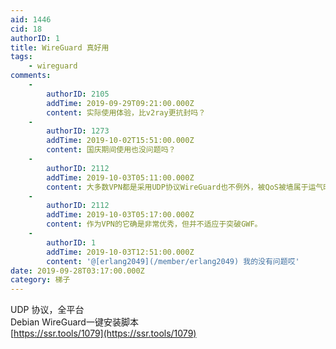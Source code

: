 ```yaml
---
aid: 1446
cid: 18
authorID: 1
title: WireGuard 真好用
tags:
    - wireguard
comments:
    -
        authorID: 2105
        addTime: 2019-09-29T09:21:00.000Z
        content: 实际使用体验，比v2ray更抗封吗？
    -
        authorID: 1273
        addTime: 2019-10-02T15:51:00.000Z
        content: 国庆期间使用也没问题吗？
    -
        authorID: 2112
        addTime: 2019-10-03T05:11:00.000Z
        content: 大多数VPN都是采用UDP协议WireGuard也不例外，被QoS被墙属于运气时间问题。
    -
        authorID: 2112
        addTime: 2019-10-03T05:17:00.000Z
        content: 作为VPN的它确是非常优秀，但并不适应于突破GWF。
    -
        authorID: 1
        addTime: 2019-10-03T12:51:00.000Z
        content: '@[erlang2049](/member/erlang2049) 我的没有问题哎'
date: 2019-09-28T03:17:00.000Z
category: 梯子
---
```


UDP 协议，全平台  
Debian WireGuard一键安装脚本  
[https://ssr.tools/1079](https://ssr.tools/1079)
